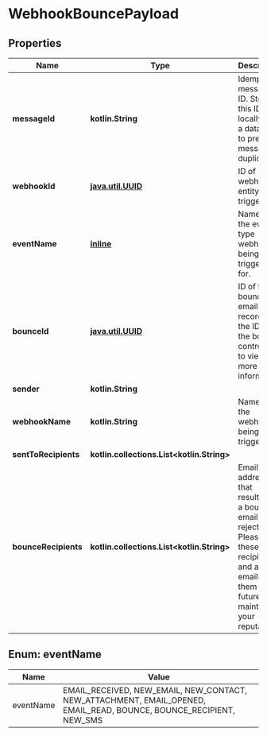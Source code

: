 
# WebhookBouncePayload

## Properties
Name | Type | Description | Notes
------------ | ------------- | ------------- | -------------
**messageId** | **kotlin.String** | Idempotent message ID. Store this ID locally or in a database to prevent message duplication. | 
**webhookId** | [**java.util.UUID**](java.util.UUID) | ID of webhook entity being triggered | 
**eventName** | [**inline**](#EventNameEnum) | Name of the event type webhook is being triggered for. | 
**bounceId** | [**java.util.UUID**](java.util.UUID) | ID of the bounce email record. Use the ID with the bounce controller to view more information | 
**sender** | **kotlin.String** |  | 
**webhookName** | **kotlin.String** | Name of the webhook being triggered |  [optional]
**sentToRecipients** | **kotlin.collections.List&lt;kotlin.String&gt;** |  |  [optional]
**bounceRecipients** | **kotlin.collections.List&lt;kotlin.String&gt;** | Email addresses that resulted in a bounce or email being rejected. Please save these recipients and avoid emailing them in the future to maintain your reputation. |  [optional]


<a name="EventNameEnum"></a>
## Enum: eventName
Name | Value
---- | -----
eventName | EMAIL_RECEIVED, NEW_EMAIL, NEW_CONTACT, NEW_ATTACHMENT, EMAIL_OPENED, EMAIL_READ, BOUNCE, BOUNCE_RECIPIENT, NEW_SMS



